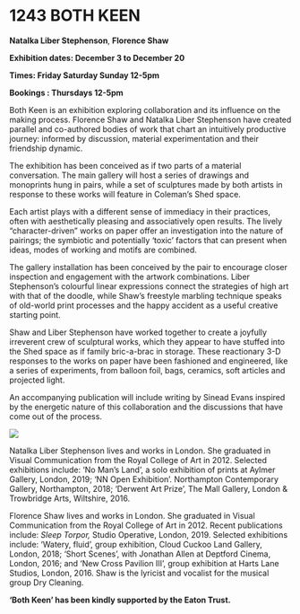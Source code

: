 # 1243	BOTH KEEN
**Natalka Liber Stephenson**, **Florence Shaw**

**Exhibition dates: December 3 to December 20**

**Times: Friday Saturday Sunday 12-5pm**

**Bookings : Thursdays 12-5pm**

Both Keen is an exhibition exploring collaboration and its influence on the making process. Florence Shaw and Natalka Liber Stephenson have created parallel and co-authored bodies of work that chart an intuitively productive journey: informed by discussion, material experimentation and their friendship dynamic. 

The exhibition has been conceived as if two parts of a material conversation. The main gallery will host a series of drawings and monoprints hung in pairs, while a set of sculptures made by both artists in response to these works will feature in Coleman’s Shed space.

Each artist plays with a different sense of immediacy in their practices, often with aesthetically pleasing and associatively open results. The lively “character-driven” works on paper offer an investigation into the nature of pairings; the symbiotic and potentially ‘toxic’ factors that can present when ideas, modes of working and motifs are combined.

The gallery installation has been conceived by the pair to encourage closer inspection and engagement with the artwork combinations. Liber Stephenson’s colourful linear expressions connect the strategies of high art with that of the doodle, while Shaw’s freestyle marbling technique speaks of old-world print processes and the happy accident as a useful creative starting point.

Shaw and Liber Stephenson have worked together to create a joyfully irreverent crew of sculptural works, which they appear to have stuffed into the Shed space as if family bric-a-brac in storage. These reactionary 3-D responses to the works on paper have been fashioned and engineered, like a series of experiments, from balloon foil, bags, ceramics, soft articles and projected light.

An accompanying publication will include writing by Sinead Evans inspired by the energetic nature of this collaboration and the discussions that have come out of the process.

![](https://colemanprojects.org.uk/brizy/wp-content/uploads/2020/03/Both-Keen-7-768x1024.jpg)

Natalka Liber Stephenson lives and works in London. She graduated in Visual Communication from the Royal College of Art in 2012. Selected exhibitions include: ‘No Man’s Land’, a solo exhibition of prints at Aylmer Gallery, London, 2019; ‘NN Open Exhibition’. Northampton Contemporary Gallery, Northampton, 2018; ‘Derwent Art Prize’, The Mall Gallery, London & Trowbridge Arts, Wiltshire, 2016.

Florence Shaw lives and works in London. She graduated in Visual Communication from the Royal College of Art in 2012. Recent publications include: _Sleep Torpor,_ Studio Operative, London, 2019. Selected exhibitions include: ‘Watery, fluid’, group exhibition, Cloud Cuckoo Land Gallery, London, 2018; ‘Short Scenes’, with Jonathan Allen at Deptford Cinema, London, 2016; and ‘New Cross Pavilion III’, group exhibition at Harts Lane Studios, London, 2016. Shaw is the lyricist and vocalist for the musical group Dry Cleaning. 

**‘Both Keen’ has been kindly supported by the Eaton Trust.**